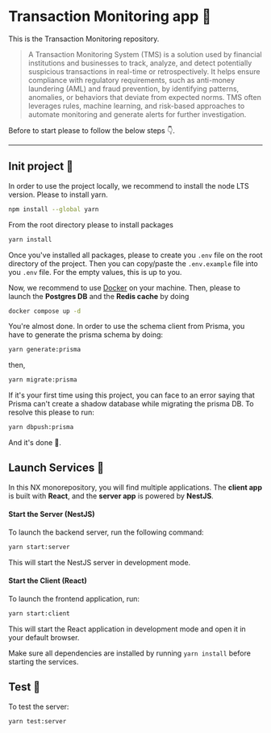 # Transaction Monitoring app 🚀

This is the Transaction Monitoring repository.

> A Transaction Monitoring System (TMS) is a solution used by financial institutions and businesses to track, analyze, and detect potentially suspicious transactions in real-time or retrospectively. It helps ensure compliance with regulatory requirements, such as anti-money laundering (AML) and fraud prevention, by identifying patterns, anomalies, or behaviors that deviate from expected norms. TMS often leverages rules, machine learning, and risk-based approaches to automate monitoring and generate alerts for further investigation.

Before to start please to follow the below steps 👇.

---

## Init project 🔩

In order to use the project locally, we recommend to install the node LTS version.
Please to install yarn.

```sh
npm install --global yarn
```

From the root directory please to install packages

```sh
yarn install
```

Once you've installed all packages, please to create you `.env` file on the root directory of the project. Then you can copy/paste the `.env.example` file into you `.env` file.
For the empty values, this is up to you.

Now, we recommend to use [Docker](https://www.docker.com/products/docker-desktop/) on your machine.
Then, please to launch the **Postgres DB** and the **Redis cache** by doing

```sh
docker compose up -d
```

You're almost done. In order to use the schema client from Prisma, you have to generate the prisma schema by doing:

```sh
yarn generate:prisma
```

then,

```sh
yarn migrate:prisma
```

If it's your first time using this project, you can face to an error saying that Prisma can't create a shadow database while migrating the prisma DB.
To resolve this please to run:

```sh
yarn dbpush:prisma
```

And it's done 🎉.

## Launch Services 🏁

In this NX monorepository, you will find multiple applications. The **client app** is built with **React**, and the **server app** is powered by **NestJS**.

#### Start the Server (NestJS)

To launch the backend server, run the following command:

```sh
yarn start:server
```

This will start the NestJS server in development mode.

#### Start the Client (React)

To launch the frontend application, run:

```sh
yarn start:client
```

This will start the React application in development mode and open it in your default browser.

Make sure all dependencies are installed by running `yarn install` before starting the services.

## Test 🧪

To test the server:

```sh
yarn test:server
```
